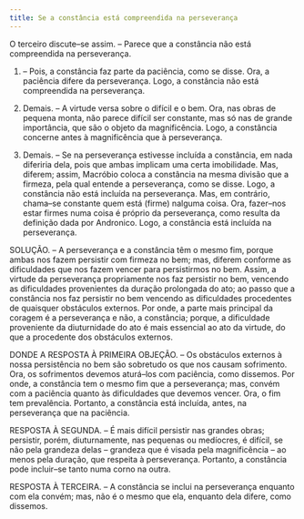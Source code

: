 ```yaml
---
title: Se a constância está compreendida na perseverança
---
```


O terceiro discute–se assim. – Parece que a constância não está compreendida na perseverança.  

1. – Pois, a constância faz parte da paciência, como se disse. Ora, a paciência difere da perseverança. Logo, a constância não está compreendida na perseverança.  

2. Demais. – A virtude versa sobre o difícil e o bem. Ora, nas obras de pequena monta, não parece difícil ser constante, mas só nas de grande importância, que são o objeto da magnificência. Logo, a constância concerne antes à magnificência que à perseverança.  

3. Demais. – Se na perseverança estivesse incluída a constância, em nada diferiria dela, pois que ambas implicam uma certa imobilidade. Mas, diferem; assim, Macróbio coloca a constância na mesma divisão que a firmeza, pela qual entende a perseverança, como se disse. Logo, a constância não está incluída na perseverança.  Mas, em contrário, chama–se constante quem está (firme) nalguma coisa. Ora, fazer–nos estar firmes numa coisa é próprio da perseverança, como resulta da definição dada por Andronico. Logo, a constância está incluída na perseverança.  

SOLUÇÃO. – A perseverança e a constância têm o mesmo fim, porque ambas nos fazem persistir com firmeza no bem; mas, diferem conforme as dificuldades que nos fazem vencer para persistirmos no bem. Assim, a virtude da perseverança propriamente nos faz persistir no bem, vencendo as dificuldades provenientes da duração prolongada do ato; ao passo que a constância nos faz persistir no bem vencendo as dificuldades procedentes de quaisquer obstáculos externos. Por onde, a parte mais principal da coragem é a perseverança e não, a constância; porque, a dificuldade proveniente da diuturnidade do ato é mais essencial ao ato da virtude, do que a procedente dos obstáculos externos. 

DONDE A RESPOSTA À PRIMEIRA OBJEÇÃO. – Os obstáculos externos à nossa persistência no bem são sobretudo os que nos causam sofrimento. Ora, os sofrimentos devemos aturá–los com paciência, como dissemos. Por onde, a constância tem o mesmo fim que a perseverança; mas, convém com a paciência quanto às dificuldades que devemos vencer. Ora, o fim tem prevalência. Portanto, a constância está incluída, antes, na perseverança que na paciência.  

RESPOSTA À SEGUNDA. – É mais difícil persistir nas grandes obras; persistir, porém, diuturnamente, nas pequenas ou medíocres, é difícil, se não pela grandeza delas – grandeza que é visada pela magnificência – ao menos pela duração, que respeita à perseverança. Portanto, a constância pode incluir–se tanto numa corno na outra.  

RESPOSTA À TERCEIRA. – A constância se inclui na perseverança enquanto com ela convém; mas, não é o mesmo que ela, enquanto dela difere, como dissemos.